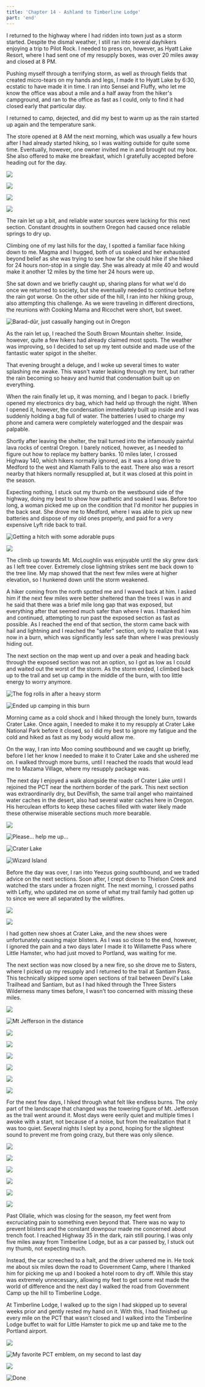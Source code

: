 ```yaml
---
title: 'Chapter 14 - Ashland to Timberline Lodge'
part: 'end'
---
```


<script lang="ts">
import Images from '$lib/components/Images.svelte';
</script>

I returned to the highway where I had ridden into town just as a storm started. Despite the dismal weather, I still ran
into several dayhikers enjoying a trip to Pilot Rock. I needed to press on, however, as Hyatt Lake Resort, where I had
sent one of my resupply boxes, was over 20 miles away and closed at 8 PM.

Pushing myself through a terrifying storm, as well as through fields that created micro-tears on my hands and legs, I
made it to Hyatt Lake by 6:30, ecstatic to have made it in time. I ran into Sensei and Fluffy, who let me know the
office was about a mile and a half away from the hiker's campground, and ran to the office as fast as I could, only to
find it had closed early that particular day.

I returned to camp, dejected, and did my best to warm up as the rain started up again and the temperature sank.

The store opened at 8 AM the next morning, which was usually a few hours after I had already started hiking, so I was
waiting outside for quite some time. Eventually, however, one owner invited me in and brought out my box. She also
offered to make me breakfast, which I gratefully accepted before heading out for the day.

![](https://cdn.jeeveshikedthepct.com/images/c0b744a8-7466-4844-eb6e-22bcd74cbd00.jpeg)

![](https://cdn.jeeveshikedthepct.com/images/bbfe52d1-8793-4d23-8488-8bf6b5687600.jpeg)

![](https://cdn.jeeveshikedthepct.com/images/17cf3194-8fa4-49a1-9b52-f5fc9e7ab400.jpeg)

![](https://cdn.jeeveshikedthepct.com/images/888608a5-91b9-44dd-7d71-6ef4e868b000.jpeg)

The rain let up a bit, and reliable water sources were lacking for this next section. Constant droughts in southern
Oregon had caused once reliable springs to dry up.

Climbing one of my last hills for the day, I spotted a familiar face hiking down to me. Magma and I hugged, both of us
soaked and her exhausted beyond belief as she was trying to see how far she could hike if she hiked for 24 hours
non-stop in a single day. She was already at mile 40 and would make it another 12 miles by the time her 24 hours were
up.

She sat down and we briefly caught up, sharing plans for what we'd do once we returned to society, but she eventually
needed to continue before the rain got worse. On the other side of the hill, I ran into her hiking group, also
attempting this challenge. As we were traveling in different directions, the reunions with Cooking Mama and Ricochet
were short, but sweet.

![Barad-dûr, just casually hanging out in Oregon](https://cdn.jeeveshikedthepct.com/images/659d4591-257a-4e1b-dc52-3072e7f6f000.jpeg)

As the rain let up, I reached the South Brown Mountain shelter. Inside, however, quite a few hikers had already claimed
most spots. The weather was improving, so I decided to set up my tent outside and made use of the fantastic water spigot
in the shelter.

That evening brought a deluge, and I woke up several times to water splashing me awake. This wasn't water leaking
through my tent, but rather the rain becoming so heavy and humid that condensation built up on everything.

When the rain finally let up, it was morning, and I began to pack. I briefly opened my electronics dry bag, which had
held up through the night. When I opened it, however, the condensation immediately built up inside and I was suddenly
holding a bag full of water. The batteries I used to charge my phone and camera were completely waterlogged and the
despair was palpable.

Shortly after leaving the shelter, the trail turned into the infamously painful lava rocks of central Oregon. I barely
noticed, however, as I needed to figure out how to replace my battery banks. 10 miles later, I crossed Highway 140,
which hikers normally ignored, as it was a long drive to Medford to the west and Klamath Falls to the east. There also
was a resort nearby that hikers normally resupplied at, but it was closed at this point in the season.

Expecting nothing, I stuck out my thumb on the westbound side of the highway, doing my best to show how pathetic and
soaked I was. Before too long, a woman picked me up on the condition that I'd monitor her puppies in the back seat. She
drove me to Medford, where I was able to pick up new batteries and dispose of my old ones properly, and paid for a very
expensive Lyft ride back to trail.

![Getting a hitch with some adorable pups](https://cdn.jeeveshikedthepct.com/images/3b2cd2ff-1aff-4c7a-7f82-3b759531ad00.jpeg)

![](https://cdn.jeeveshikedthepct.com/images/03e82a6f-3b55-4ae0-7294-2233e7c87b00.jpeg)

The climb up towards Mt. McLoughlin was enjoyable until the sky grew dark as I left tree cover. Extremely close
lightning strikes sent me back down to the tree line. My map showed that the next few miles were at higher elevation, so
I hunkered down until the storm weakened.

A hiker coming from the north spotted me and I waved back at him. I asked him if the next few miles were better
sheltered than the trees I was in and he said that there was a brief mile long gap that was exposed, but everything
after that seemed much safer than where I was. I thanked him and continued, attempting to run past the exposed section
as fast as possible. As I reached the end of that section, the storm came back with hail and lightning and I reached the
"safer" section, only to realize that I was now in a burn, which was significantly less safe than where I was previously
hiding out.

The next section on the map went up and over a peak and heading back through the exposed section was not an option, so I
got as low as I could and waited out the worst of the storm. As the storm ended, I climbed back up to the trail and set
up camp in the middle of the burn, with too little energy to worry anymore.

![The fog rolls in after a heavy storm](https://cdn.jeeveshikedthepct.com/images/c8fc5bb7-20a4-4853-ed72-03839b2dee00.jpeg)

![Ended up camping in this burn](https://cdn.jeeveshikedthepct.com/images/dadc7b9f-ec01-4c61-97fd-7b9308788500.jpeg)

Morning came as a cold shock and I hiked through the lonely burn, towards Crater Lake. Once again, I needed to make it
to my resupply at Crater Lake National Park before it closed, so I did my best to ignore my fatigue and the cold and
hiked as fast as my body would allow me.

On the way, I ran into Moo coming southbound and we caught up briefly, before I let her know I needed to make it to
Crater Lake and she ushered me on. I walked through more burns, until I reached the roads that would lead me to Mazama
Village, where my resupply package was.

The next day I enjoyed a walk alongside the roads of Crater Lake until I rejoined the PCT near the northern border of
the park. This next section was extraordinarily dry, but Devilfish, the same trail angel who maintained water caches in
the desert, also had several water caches here in Oregon. His herculean efforts to keep these caches filled with water
likely made these otherwise miserable sections much more bearable.

![](https://cdn.jeeveshikedthepct.com/images/06e8556e-3468-4fae-a1e0-d47de7770600.jpeg)

![Please... help me up...](https://cdn.jeeveshikedthepct.com/images/7b06afad-ca85-4c00-5dbd-872711d2a800.jpeg)

![Crater Lake](https://cdn.jeeveshikedthepct.com/images/bca88d40-2e7e-4eb1-4e20-fb9112cf9900.jpeg)

![Wizard Island](https://cdn.jeeveshikedthepct.com/images/892c1b24-d21e-4db3-c01f-bc4103928e00.jpeg)

Before the day was over, I ran into Yeezus going southbound, and we traded advice on the next sections. Soon after, I
crept down to Thielson Creek and watched the stars under a frozen night. The next morning, I crossed paths with Lefty,
who updated me on some of what my trail family had gotten up to since we were all separated by the wildfires.

![](https://cdn.jeeveshikedthepct.com/images/10319797-e6ee-4154-264e-9546689caf00.jpeg)

![](https://cdn.jeeveshikedthepct.com/images/cfc8f6e0-d4a5-460a-6c8b-f89292a6a100.jpeg)

I had gotten new shoes at Crater Lake, and the new shoes were unfortunately causing major blisters. As I was so close to
the end, however, I ignored the pain and a two days later I made it to Willamette Pass where Little Hamster, who had
just moved to Portland, was waiting for me.

The next section was now closed by a new fire, so she drove me to Sisters, where I picked up my resupply and I returned
to the trail at Santiam Pass. This technically skipped some open sections of trail between Devil's Lake Trailhead and
Santiam, but as I had hiked through the Three Sisters Wilderness many times before, I wasn't too concerned with missing
these miles.

![](https://cdn.jeeveshikedthepct.com/images/a61bb337-acab-4965-c16a-140afc875600.jpeg)

![Mt Jefferson in the distance](https://cdn.jeeveshikedthepct.com/images/024e77f3-841e-4f08-8116-90c22fd02000.jpeg)

![](https://cdn.jeeveshikedthepct.com/images/61d75f33-0e32-4f7b-311f-3a93c3cb6500.jpeg)

![](https://cdn.jeeveshikedthepct.com/images/f3e5d9de-200f-4cd3-e5a7-8d935508e000.jpeg)

![](https://cdn.jeeveshikedthepct.com/images/7997c2b1-5da9-4108-319f-b0af050cc000.jpeg)

![](https://cdn.jeeveshikedthepct.com/images/6aec8305-2eed-4998-3730-d28cd72a8a00.jpeg)

![](https://cdn.jeeveshikedthepct.com/images/ee9bc532-a597-451c-3b0a-e28fb1a4a200.jpeg)

![](https://cdn.jeeveshikedthepct.com/images/1bf35b15-d5b2-4a8b-481e-30cfd7d62d00.jpeg)

For the next few days, I hiked through what felt like endless burns. The only part of the landscape that changed was the
towering figure of Mt. Jefferson as the trail went around it. Most days were eerily quiet and multiple times I awoke
with a start, not because of a noise, but from the realization that it was too quiet. Several nights I slept by a pond,
hoping for the slightest sound to prevent me from going crazy, but there was only silence.

![](https://cdn.jeeveshikedthepct.com/images/e0de6bc3-a5e4-44ee-7e9f-3793b2497300.jpeg)

![](https://cdn.jeeveshikedthepct.com/images/a862b4c1-7c53-4192-28f7-1b8981528f00.jpeg)

![](https://cdn.jeeveshikedthepct.com/images/f152c35f-f9ea-4c70-4adb-72d1bb640500.jpeg)

![](https://cdn.jeeveshikedthepct.com/images/4da00209-cc29-4fd9-875e-17ec51f98a00.jpeg)

![](https://cdn.jeeveshikedthepct.com/images/1d638bbf-ff7b-49fc-8555-cdeaeecd0200.jpeg)

![](https://cdn.jeeveshikedthepct.com/images/fb68ceac-e778-4c97-434c-77fab49c4a00.jpeg)

Past Ollalie, which was closing for the season, my feet went from excruciating pain to something even beyond that. There
was no way to prevent blisters and the constant downpour made me concerned about trench foot. I reached Highway 35 in
the dark, rain still pouring. I was only five miles away from Timberline Lodge, but as a car passed by, I stuck out my
thumb, not expecting much.

Instead, the car screeched to a halt, and the driver ushered me in. He took me about six miles down the road to
Government Camp, where I thanked him for picking me up and I booked a hotel room to dry off. While this stay was
extremely unnecessary, allowing my feet to get some rest made the world of difference and the next day I walked the road
from Government Camp up the hill to Timberline Lodge.

At Timberline Lodge, I walked up to the sign I had skipped up to several weeks prior and gently rested my hand on it.
With this, I had finished up every mile on the PCT that wasn't closed and I walked into the Timberline Lodge buffet to
wait for Little Hamster to pick me up and take me to the Portland airport.

![](https://cdn.jeeveshikedthepct.com/images/8ca8a4f3-f4e7-4c6c-81dc-2a2e7ff24d00.jpeg)

![My favorite PCT emblem, on my second to last day](https://cdn.jeeveshikedthepct.com/images/ac6225aa-f404-4c43-d3a5-0de57184c400.jpeg)

![](https://cdn.jeeveshikedthepct.com/images/fae9a0c0-5a0c-4fc3-7b85-c53de105bd00.jpeg)

![Done](https://cdn.jeeveshikedthepct.com/images/2d74607a-8ec0-46d0-0a3b-326fa92e5600.jpeg)
